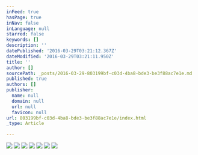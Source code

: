 ```yaml
---
inFeed: true
hasPage: true
inNav: false
inLanguage: null
starred: false
keywords: []
description: ''
datePublished: '2016-03-29T03:21:12.367Z'
dateModified: '2016-03-29T03:21:11.950Z'
title: ''
author: []
sourcePath: _posts/2016-03-29-803199bf-c03d-4ba8-bde3-be3f88ac7e1e.md
published: true
authors: []
publisher:
  name: null
  domain: null
  url: null
  favicon: null
url: 803199bf-c03d-4ba8-bde3-be3f88ac7e1e/index.html
_type: Article

---
```

![](https://the-grid-user-content.s3-us-west-2.amazonaws.com/10089cc2-4258-42ff-903a-fa3d7142b158.jpg)
![](https://the-grid-user-content.s3-us-west-2.amazonaws.com/52004650-942b-49f9-8794-9a42f043846b.jpg)
![](https://the-grid-user-content.s3-us-west-2.amazonaws.com/25daf88e-000f-4b67-bd30-dc8b551fd7f4.jpg)
![](https://the-grid-user-content.s3-us-west-2.amazonaws.com/d996c832-3dca-4b5a-ad44-bff990932880.jpg)
![](https://the-grid-user-content.s3-us-west-2.amazonaws.com/d317b7b9-aa06-4099-bde4-41963d250dd9.jpg)
![](https://the-grid-user-content.s3-us-west-2.amazonaws.com/5998d86c-ab5a-4c5e-9a34-703cf743c08c.jpg)
![](https://the-grid-user-content.s3-us-west-2.amazonaws.com/28e709e8-ba94-4b39-9cce-20eb2dee06f0.jpg)